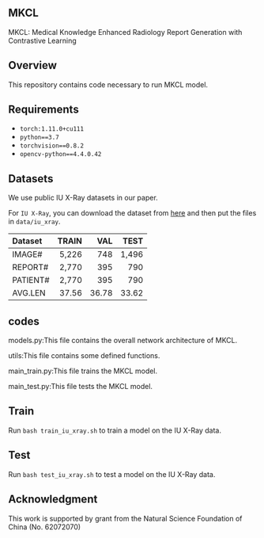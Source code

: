 ## MKCL
 MKCL: Medical Knowledge Enhanced Radiology Report Generation with Contrastive Learning

## Overview
This repository contains code necessary to run MKCL model. 

## Requirements
- `torch:1.11.0+cu111`
- `python==3.7`
- `torchvision==0.8.2`
- `opencv-python==4.4.0.42`
## Datasets
We use public IU X-Ray datasets in our paper.

For `IU X-Ray`, you can download the dataset from [here](https://drive.google.com/file/d/1c0BXEuDy8Cmm2jfN0YYGkQxFZd2ZIoLg/view?usp=sharing) and then put the files in `data/iu_xray`.

| Dataset | TRAIN | VAL | TEST |
| :------ | --------: | --------: | -----: |
| IMAGE# | 5,226 | 748 | 1,496 |
| REPORT# | 2,770 | 395 | 790 |
| PATIENT# | 2,770 | 395 | 790 |
| AVG.LEN | 37.56 | 36.78 | 33.62 |

## codes
models.py:This file contains the overall network architecture of MKCL.

utils:This file contains some defined functions.

main_train.py:This file trains the MKCL model.

main_test.py:This file tests the MKCL model.


## Train

Run `bash train_iu_xray.sh` to train a model on the IU X-Ray data.

## Test

Run `bash test_iu_xray.sh` to test a model on the IU X-Ray data.

## Acknowledgment
This work is supported by grant from the Natural Science Foundation of China (No. 62072070)
